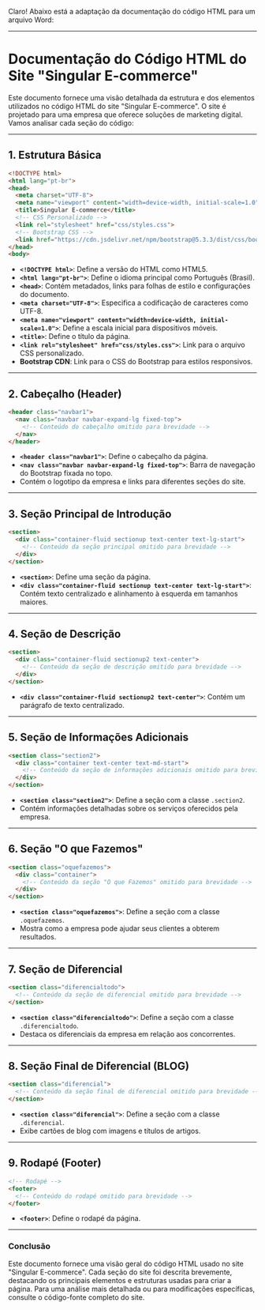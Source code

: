 Claro! Abaixo está a adaptação da documentação do código HTML para um arquivo Word:

---

# Documentação do Código HTML do Site "Singular E-commerce"

Este documento fornece uma visão detalhada da estrutura e dos elementos utilizados no código HTML do site "Singular E-commerce". O site é projetado para uma empresa que oferece soluções de marketing digital. Vamos analisar cada seção do código:

---

## 1. Estrutura Básica

```html
<!DOCTYPE html>
<html lang="pt-br">
<head>
  <meta charset="UTF-8">
  <meta name="viewport" content="width=device-width, initial-scale=1.0">
  <title>Singular E-commerce</title>
  <!-- CSS Personalizado -->
  <link rel="stylesheet" href="css/styles.css">
  <!-- Bootstrap CSS -->
  <link href="https://cdn.jsdelivr.net/npm/bootstrap@5.3.3/dist/css/bootstrap.min.css" rel="stylesheet">
</head>
<body>
```

- **`<!DOCTYPE html>`**: Define a versão do HTML como HTML5.
- **`<html lang="pt-br">`**: Define o idioma principal como Português (Brasil).
- **`<head>`**: Contém metadados, links para folhas de estilo e configurações do documento.
- **`<meta charset="UTF-8">`**: Especifica a codificação de caracteres como UTF-8.
- **`<meta name="viewport" content="width=device-width, initial-scale=1.0">`**: Define a escala inicial para dispositivos móveis.
- **`<title>`**: Define o título da página.
- **`<link rel="stylesheet" href="css/styles.css">`**: Link para o arquivo CSS personalizado.
- **Bootstrap CDN**: Link para o CSS do Bootstrap para estilos responsivos.

---

## 2. Cabeçalho (Header)

```html
<header class="navbar1">
  <nav class="navbar navbar-expand-lg fixed-top">
    <!-- Conteúdo do cabeçalho omitido para brevidade -->
  </nav>
</header>
```

- **`<header class="navbar1">`**: Define o cabeçalho da página.
- **`<nav class="navbar navbar-expand-lg fixed-top">`**: Barra de navegação do Bootstrap fixada no topo.
- Contém o logotipo da empresa e links para diferentes seções do site.

---

## 3. Seção Principal de Introdução

```html
<section>
  <div class="container-fluid sectionup text-center text-lg-start">
    <!-- Conteúdo da seção principal omitido para brevidade -->
  </div>
</section>
```

- **`<section>`**: Define uma seção da página.
- **`<div class="container-fluid sectionup text-center text-lg-start">`**: Contém texto centralizado e alinhamento à esquerda em tamanhos maiores.

---

## 4. Seção de Descrição

```html
<section>
  <div class="container-fluid sectionup2 text-center">
    <!-- Conteúdo da seção de descrição omitido para brevidade -->
  </div>
</section>
```

- **`<div class="container-fluid sectionup2 text-center">`**: Contém um parágrafo de texto centralizado.

---

## 5. Seção de Informações Adicionais

```html
<section class="section2">
  <div class="container text-center text-md-start">
    <!-- Conteúdo da seção de informações adicionais omitido para brevidade -->
  </div>
</section>
```

- **`<section class="section2">`**: Define a seção com a classe `.section2`.
- Contém informações detalhadas sobre os serviços oferecidos pela empresa.

---

## 6. Seção "O que Fazemos"

```html
<section class="oquefazemos">
  <div class="container">
    <!-- Conteúdo da seção "O que Fazemos" omitido para brevidade -->
  </div>
</section>
```

- **`<section class="oquefazemos">`**: Define a seção com a classe `.oquefazemos`.
- Mostra como a empresa pode ajudar seus clientes a obterem resultados.

---

## 7. Seção de Diferencial

```html
<section class="diferencialtodo">
  <!-- Conteúdo da seção de diferencial omitido para brevidade -->
</section>
```

- **`<section class="diferencialtodo">`**: Define a seção com a classe `.diferencialtodo`.
- Destaca os diferenciais da empresa em relação aos concorrentes.

---

## 8. Seção Final de Diferencial (BLOG)

```html
<section class="diferencial">
  <!-- Conteúdo da seção final de diferencial omitido para brevidade -->
</section>
```

- **`<section class="diferencial">`**: Define a seção com a classe `.diferencial`.
- Exibe cartões de blog com imagens e títulos de artigos.

---

## 9. Rodapé (Footer)

```html
<!-- Rodapé -->
<footer>
  <!-- Conteúdo do rodapé omitido para brevidade -->
</footer>
```

- **`<footer>`**: Define o rodapé da página.

---

### Conclusão

Este documento fornece uma visão geral do código HTML usado no site "Singular E-commerce". Cada seção do site foi descrita brevemente, destacando os principais elementos e estruturas usadas para criar a página. Para uma análise mais detalhada ou para modificações específicas, consulte o código-fonte completo do site.
